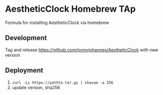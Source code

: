 # AestheticClock Homebrew TAp

Formula for installing AestheticClock via homebrew

## Development

Tag and release https://github.com/jonnyjohannes/AestheticClock with new version

## Deployment

1. `curl -Ls https://pathto.tar.gz | shasum -a 256`
2. update version, sha256

